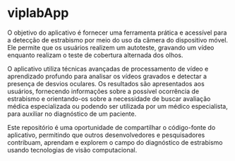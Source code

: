 # viplabApp
O objetivo do aplicativo é fornecer uma ferramenta prática e acessível para a detecção de estrabismo por meio do uso da câmera do dispositivo móvel. Ele permite que os usuários realizem um autoteste, gravando um vídeo enquanto realizam o teste de cobertura alternada dos olhos.

O aplicativo utiliza técnicas avançadas de processamento de vídeo e aprendizado profundo para analisar os vídeos gravados e detectar a presença de desvios oculares. Os resultados são apresentados aos usuários, fornecendo informações sobre a possível ocorrência de estrabismo e orientando-os sobre a necessidade de buscar avaliação médica especializada ou podendo ser utilizada por um médico especialista, para auxiliar no diagnóstico de um paciente.

Este repositório é uma oportunidade de compartilhar o código-fonte do aplicativo, permitindo que outros desenvolvedores e pesquisadores contribuam, aprendam e explorem o campo do diagnóstico de estrabismo usando tecnologias de visão computacional.
